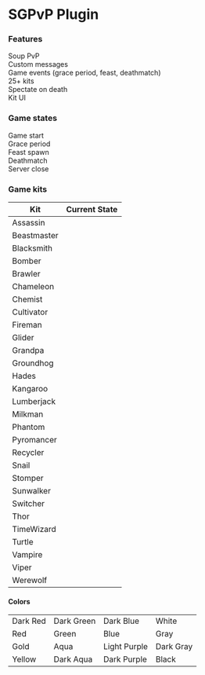 # SGPvP Plugin

### Features
Soup PvP \
Custom messages \
Game events (grace period, feast, deathmatch) \
25+ kits \
Spectate on death \
Kit UI

### Game states
Game start \
Grace period \
Feast spawn \
Deathmatch \
Server close

### Game kits
| **Kit**     | **Current State** |
| ----------- | ----------------- |
| Assassin    |                   |
| Beastmaster |                   |
| Blacksmith  |                   |
| Bomber      |                   |
| Brawler     |                   |
| Chameleon   |                   |
| Chemist     |                   |
| Cultivator  |                   |
| Fireman     |                   |
| Glider      |                   |
| Grandpa     |                   |
| Groundhog   |                   |
| Hades       |                   |
| Kangaroo    |                   |
| Lumberjack  |                   |
| Milkman     |                   |
| Phantom     |                   |
| Pyromancer  |                   |
| Recycler    |                   |
| Snail       |                   |
| Stomper     |                   |
| Sunwalker   |                   |
| Switcher    |                   |
| Thor        |                   |
| TimeWizard  |                   |
| Turtle      |                   |
| Vampire     |                   |
| Viper       |                   |
| Werewolf    |                   |

#### Colors
|          |            |              |           |
| -------- | ---------- | ------------ | --------- |
| Dark Red | Dark Green | Dark Blue    | White     |
| Red      | Green      | Blue         | Gray      |
| Gold     | Aqua       | Light Purple | Dark Gray |
| Yellow   | Dark Aqua  | Dark Purple  | Black     |


